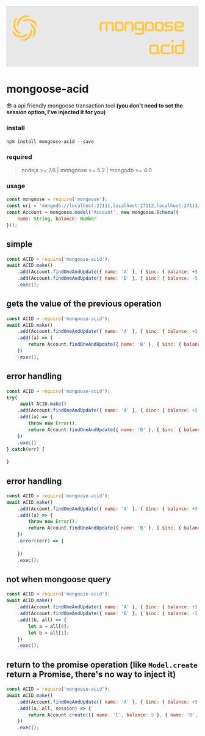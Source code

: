 ![android-sex-http](art/logo.png)

# mongoose-acid
:sunglasses: a api friendly mongoose transaction tool **(you don't need to set the session option, I've injected it for you)**

### install 
```
npm install mongoose-acid --save
```

### required

> nodejs >= 7.6 | mongoose >= 5.2 | mongodb >= 4.0

### usage

```javascript
const mongoose = require('mongoose');
const uri = 'mongodb://localhost:27111,localhost:27112,localhost:27113/test';
const Account = mongoose.model('Account', new mongoose.Schema({
    name: String, balance: Number
}));
```
## simple
```javascript
const ACID = require('mongoose-acid');
await ACID.make()
    .add(Account.findOneAndUpdate({ name: 'A' }, { $inc: { balance: +5 } }))
    .add(Account.findOneAndUpdate({ name: 'B' }, { $inc: { balance: -5 } }))
    .exec();
```

## gets the value of the previous operation
```javascript
const ACID = require('mongoose-acid');
await ACID.make()
    .add(Account.findOneAndUpdate({ name: 'A' }, { $inc: { balance: +5 } }))
    .add((a) => {
        return Account.findOneAndUpdate({ name: 'B' }, { $inc: { balance: a.balance } })
    })
    .exec();
```

## error handling
```javascript
const ACID = require('mongoose-acid');
try{
     await ACID.make()
    .add(Account.findOneAndUpdate({ name: 'A' }, { $inc: { balance: +5 } }))
    .add((a) => {
        throw new Error();
        return Account.findOneAndUpdate({ name: 'B' }, { $inc: { balance: a.balance } })
    })
    .exec()
} catch(err) {

}
```

## error handling
```javascript
const ACID = require('mongoose-acid');
await ACID.make()
    .add(Account.findOneAndUpdate({ name: 'A' }, { $inc: { balance: +5 } }))
    .add((a) => {
        throw new Error();
        return Account.findOneAndUpdate({ name: 'B' }, { $inc: { balance: a.balance } })
    })
    .error((err) => {

    })
    .exec();
```

## not when mongoose query
```javascript
const ACID = require('mongoose-acid');
await ACID.make()
    .add(Account.findOneAndUpdate({ name: 'A' }, { $inc: { balance: +5 } }))
    .add(Account.findOneAndUpdate({ name: 'B' }, { $inc: { balance: -5 } }))
    .add((b, all) => {
        let a = all[0];
        let b = all[1];
    })
    .exec();
```

## return to the promise operation (like `Model.create` return a Promise, there's no way to inject it)
```javascript
const ACID = require('mongoose-acid');
await ACID.make()
    .add(Account.findOneAndUpdate({ name: 'A' }, { $inc: { balance: +5 } }))
    .add((a, all, session) => {
        return Account.create([{ name: 'C', balance: 5 }, { name: 'D', balance: 10 }], { session });
    })
    .exec();
```

